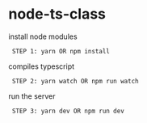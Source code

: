 # node-ts-class
install node modules
```
 STEP 1: yarn OR npm install
```
compiles typescript
```
 STEP 2: yarn watch OR npm run watch
```
run the server
```
 STEP 3: yarn dev OR npm run dev
```
